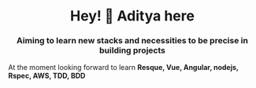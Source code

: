 <h1 align="center">Hey! 👋 Aditya here</h1>
<h3 align="center">Aiming to learn new stacks and necessities to be precise in building projects</h3>

At the moment looking forward to learn **Resque, Vue, Angular, nodejs, Rspec, AWS, TDD, BDD**

